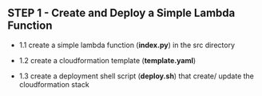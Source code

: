 

## STEP 1 - Create and Deploy a Simple Lambda Function

* 1.1 create a simple lambda function (**index.py**) in the src directory

* 1.2 create a cloudformation template (**template.yaml**) 

* 1.3 create a deployment shell script (**deploy.sh**) that create/ update the cloudformation stack

